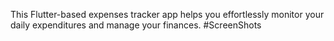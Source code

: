 This Flutter-based expenses tracker app helps you effortlessly monitor your daily expenditures and manage your finances.
#ScreenShots

